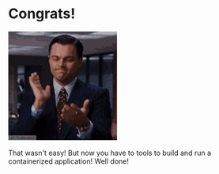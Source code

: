 # Congrats!

![clap](assets/clap.gif)

That wasn't easy! But now you have to tools to build and run a containerized application! Well done!